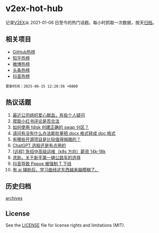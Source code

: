 # v2ex-hot-hub

 记录[V2EX](https://www.v2ex.com/)从 2021-01-06 日至今的热门话题。每小时抓取一次数据，按天[归档](archives)。
 
 ## 相关项目

- [GitHub热榜](https://github.com/snaildev/github-hot-hub)
- [知乎热榜](https://github.com/snaildev/zhihu-hot-hub)
- [微博热榜](https://github.com/snaildev/weibo-hot-hub)
- [头条热榜](https://github.com/snaildev/toutiao-hot-hub)
- [抖音热榜](https://github.com/snaildev/douyin-hot-hub)


 `更新时间：2025-06-15 12:20:56 +0800`

## 热议话题

1. [最近公司组织爱心献血，有些个人疑问](https://www.v2ex.com/t/1138594)
1. [爬取小红书评论是否合法](https://www.v2ex.com/t/1138599)
1. [如何使用 fdisk 创建正确的 swap 分区？](https://www.v2ex.com/t/1138590)
1. [请问有没有什么办法能批量把 docx 格式转成 doc 格式](https://www.v2ex.com/t/1138561)
1. [有哪些开源项目是比较值得捐赠的？](https://www.v2ex.com/t/1138596)
1. [ChatGPT 选股还是有点用的](https://www.v2ex.com/t/1138564)
1. [[远程] 急招中高级运维（k8s 方向）薪资 14k-18k](https://www.v2ex.com/t/1138595)
1. [求助，关于新手第一辆公路车的选择](https://www.v2ex.com/t/1138618)
1. [抖音导致 Pppoe 被强制 T 下线](https://www.v2ex.com/t/1138608)
1. [有 ai 辅助后，学习曲线这东西越来越模糊了。](https://www.v2ex.com/t/1138632)

## 历史归档

[archives](archives)

## License

See the [LICENSE](LICENSE) file for license rights and limitations (MIT).
